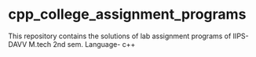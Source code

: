 # cpp_college_assignment_programs
This repository contains the solutions of lab assignment programs of IIPS-DAVV M.tech 2nd sem.
Language- c++
